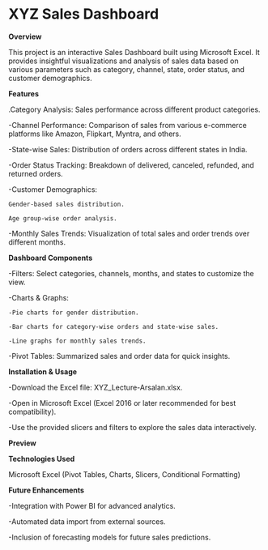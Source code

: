 # XYZ Sales Dashboard

**Overview**

This project is an interactive Sales Dashboard built using Microsoft Excel. It provides insightful visualizations and analysis of sales data based on various parameters such as category, channel, state, order status, and customer demographics.

**Features**

.Category Analysis: Sales performance across different product categories.

-Channel Performance: Comparison of sales from various e-commerce platforms like Amazon, Flipkart, Myntra, and others.

-State-wise Sales: Distribution of orders across different states in India.

-Order Status Tracking: Breakdown of delivered, canceled, refunded, and returned orders.

-Customer Demographics:

    Gender-based sales distribution.

    Age group-wise order analysis.

 -Monthly Sales Trends: Visualization of total sales and order trends over different months.

**Dashboard Components**

 -Filters: Select categories, channels, months, and states to customize the view.

 -Charts & Graphs:

    -Pie charts for gender distribution.

    -Bar charts for category-wise orders and state-wise sales.

    -Line graphs for monthly sales trends.

 -Pivot Tables: Summarized sales and order data for quick insights.

**Installation & Usage**

-Download the Excel file: XYZ_Lecture-Arsalan.xlsx.

-Open in Microsoft Excel (Excel 2016 or later recommended for best compatibility).

-Use the provided slicers and filters to explore the sales data interactively.

**Preview**



**Technologies Used**

Microsoft Excel (Pivot Tables, Charts, Slicers, Conditional Formatting)

**Future Enhancements**

-Integration with Power BI for advanced analytics.

-Automated data import from external sources.

-Inclusion of forecasting models for future sales predictions.
